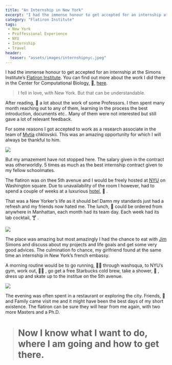 ```yaml
---
title: "An Internship in New York"
excerpt: "I had the immense honour to get accepted for an internship at the Simons Institute’s Flatiron Institute."
category: "Flatiron Institute"
tags:
 - New York
 - Proffessional Experience
 - NYU
 - Internship
 - Travel
header:
  teaser: "assets/images/internshipnyc.jpeg"
---
```


I had the immense honour to get accepted for an internship at the Simons Institute’s [Flatiron Institute](https://www.simonsfoundation.org/flatiron/). You can find out more about the work I did there in the Center for Computational Biology, 🧪, [here](http://www.jkobject.com/).

> I fell in love, with New York. But that can be understandable.

After reading, 📖 a lot about the work of some Professors. I then spent many month reaching out to any of them, learning in the process the best introduction, documents etc.. Many of them were not interested but still gave a lot of relevant feedback.

For some reasons I got accepted to work as a research associate in the team of [Mytia](https://scholar.google.fr/citations?user=7Bgb5TUAAAAJ&hl=fr) chklovskii. This was an amazing opportunity for which I will always be thankful to him.

![](https://cdn-images-1.medium.com/max/6000/1*vV0FxD2lblmeEmbU8WS6Rg.jpeg)

But my amazement have not stopped here. The salary given in the contract was otherworldly. 5 times as much as the best internship contract given to my fellow schoolmates.

The flatiron was on thee 5th avenue and I would be freely hosted at [NYU](https://www.nyu.edu/) on Washington square. Due to unavailability of the room I however, had to spend a couple of weeks at a luxurious [hotel](http://www.therogernewyork.com/), 🏨 .

That was a New Yorker’s life as it should be! Damn my standards just had a refresh and my friends now hated me. The lunch, 🥙 could be ordered from anywhere in Manhattan, each month had its team day. Each week had its lab cocktail, 🍸 .

![](https://cdn-images-1.medium.com/max/2000/1*XJ43R8loZLE7Ru1NzW3MFw.jpeg)

The place was amazing but most amazingly I had the chance to eat with [Jim](https://fr.wikipedia.org/wiki/James_Simons) Simons and discuss about my projects and life goals and get some very good advices. The culmination fo chance, my girlfriend found at the same time an internship in New York’s french embassy.

A morning routine would be to go running, 🏃‍♀️ through washsqua, to NYU’s gym, work out, 🏋️‍♀️ , go get a free Starbucks cold brew, take a shower, 🚿 , dress up and skate up to the institue on the 5th avenue.

![](https://cdn-images-1.medium.com/max/2800/1*XTzaJuYPBQHRSKrg0vliMA.jpeg)

The evening was often spent in a restaurant or exploring the city. Friends, 👫 and Family came visit me and it might have been the best days of my short existence. The flatiron can be sure they will hear from me again, with two more Masters and a Ph.D.
> # Now I know what I want to do, where I am going and how to get there.
